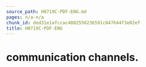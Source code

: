 ```yaml
---
source_path: H0719C-PDF-ENG.md
pages: n/a-n/a
chunk_id: ded31e1afccac4802556236591c847644f3e02ef
title: H0719C-PDF-ENG
---
```

# communication channels.
